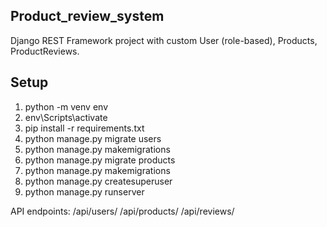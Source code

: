 ## Product_review_system
Django REST Framework project with custom User (role-based), Products, ProductReviews.
## Setup
1. python -m venv env
2.  env\Scripts\activate
3. pip install -r requirements.txt
4. python manage.py migrate users
5. python manage.py makemigrations 
6. python manage.py migrate products
7. python manage.py makemigrations 
8. python manage.py createsuperuser
9. python manage.py runserver

API endpoints:
/api/users/
/api/products/
/api/reviews/


